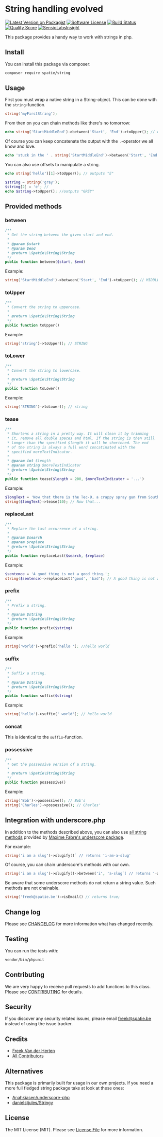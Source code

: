 

# String handling evolved

[![Latest Version on Packagist](https://img.shields.io/packagist/v/spatie/string.svg?style=flat-square)](https://packagist.org/packages/spatie/string)
[![Software License](https://img.shields.io/badge/license-MIT-brightgreen.svg?style=flat-square)](LICENSE.md)
[![Build Status](https://img.shields.io/travis/spatie/string/master.svg?style=flat-square)](https://travis-ci.org/spatie/string)
[![Quality Score](https://img.shields.io/scrutinizer/g/spatie/string.svg?style=flat-square)](https://scrutinizer-ci.com/g/spatie/string)
[![SensioLabsInsight](https://insight.sensiolabs.com/projects/23a69b38-e4d1-4893-bd14-c45c8b6f07a7/mini.png)](https://insight.sensiolabs.com/projects/23a69b38-e4d1-4893-bd14-c45c8b6f07a7)

This package provides a handy way to work with strings in php.

## Install

You can install this package via composer:

``` bash
composer require spatie/string
```

## Usage

First you must wrap a native string in a String-object. This can be done with the `string`-function.
```php
string('myFirstString');
```

From then on you can chain methods like there's no tomorrow:

```php
echo string('StartMiddleEnd')->between('Start', 'End')->toUpper(); // outputs "MIDDLE"
```

Of course you can keep concatenate the output with the `.`-operator we all know and love.

```php 
echo 'stuck in the ' . string('StartMiddleEnd')->between('Start', 'End')->toLower() . ' with you';
```

You can also use offsets to manipulate a string.

```php
echo string('hello')[1]->toUpper(); // outputs "E"

$string = string('gray');
$string[2] = 'e'; //
echo $string->toUpper(); //outputs "GREY"
```

## Provided methods
### between
```php
/**
 * Get the string between the given start and end.
 *
 * @param $start
 * @param $end
 * @return \Spatie\String\String
 */
public function between($start, $end)
```

Example:
```php
string('StartMiddleEnd')->between('Start', 'End')->toUpper(); // MIDDLE
```

### toUpper
```php
/**
 * Convert the string to uppercase.
 *
 * @return \Spatie\String\String
 */
public function toUpper()
```

Example:
```php
string('string')->toUpper(); // STRING
```

### toLower
```php
/**
 * Convert the string to lowercase.
 *
 * @return \Spatie\String\String
 */
public function toLower()
```

Example:
```php
string('STRING')->toLower(); // string
```

### tease
```php
/**
 * Shortens a string in a pretty way. It will clean it by trimming
 * it, remove all double spaces and html. If the string is then still
 * longer than the specified $length it will be shortened. The end
 * of the string is always a full word concatinated with the
 * specified moreTextIndicator.
 *
 * @param int $length
 * @param string $moreTextIndicator
 * @return \Spatie\String\String
 */
public function tease($length = 200, $moreTextIndicator = '...')
```

Example:
```php
$longText = 'Now that there is the Tec-9, a crappy spray gun from South Miami. This gun is advertised as the most popular gun in American crime. Do you believe that shit? It actually says that in the little book that comes with it: the most popular gun in American crime.'
string($longText)->tease(10); // Now that...
```

### replaceLast
```php
/**
 * Replace the last occurrence of a string.
 *
 * @param $search
 * @param $replace
 * @return \Spatie\String\String
 */
public function replaceLast($search, $replace)
```

Example:
```php
$sentence = 'A good thing is not a good thing.';
string($sentence)->replaceLast('good', 'bad'); // A good thing is not a bad thing.
```

### prefix
```php
/**
 * Prefix a string.
 *
 * @param $string
 * @return \Spatie\String\String
 */
public function prefix($string)
```

Example:
```php
string('world')->prefix('hello '); //hello world
```

### suffix
```php
/**
 * Suffix a string.
 *
 * @param $string
 * @return \Spatie\String\String
 */
public function suffix($string)
```

Example:
```php
string('hello')->suffix(' world'); // hello world
```

### concat
This is identical to the `suffix`-function.

### possessive
```php
/**
 * Get the possessive version of a string.
 *
 * @return \Spatie\String\String
 */
public function possessive()
```

Example:
```php
string('Bob')->possessive(); // Bob's
string('Charles')->possessive(); // Charles'
```

## Integration with underscore.php
In addition to the methods described above, you can also 
use [all string methods](https://github.com/Anahkiasen/underscore-php/blob/master/src/Methods/StringsMethods.php) provided
by [Maxime Fabre's underscore package](https://github.com/Anahkiasen/underscore-php).

For example:
```php
string('i am a slug')->slugify()` // returns 'i-am-a-slug'
``` 

Of course, you can chain underscore's methods with our own.
```php
string('i am a slug')->slugify()->between('i', 'a-slug`) // returns '-am-'
``` 

Be aware that some underscore methods do not return a string value. Such methods are not chainable.
```php
string('freek@spatie.be')->isEmail() // returns true;
``` 

## Change log

Please see [CHANGELOG](CHANGELOG.md) for more information what has changed recently.

## Testing

You can run the tests with:

```bash
vendor/bin/phpunit
```

## Contributing

We are very happy to receive pull requests to add functions to this class. Please see [CONTRIBUTING](CONTRIBUTING.md) for details.


## Security

If you discover any security related issues, please email freek@spatie.be instead of using the issue tracker.

## Credits

- [Freek Van der Herten](https://github.com/freekmurze)
- [All Contributors](../../contributors)

## Alternatives

This package is primarily built for usage in our own projects. If you need a more full fledged string package take at look at these ones:
- [Anahkiasen/underscore-php](https://github.com/Anahkiasen/underscore-php)
- [danielstjules/Stringy](https://github.com/danielstjules/Stringy)

## License

The MIT License (MIT). Please see [License File](LICENSE.md) for more information.

